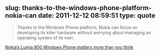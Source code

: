 slug: thanks-to-the-windows-phone-platform-nokia-can
date: 2011-12-12 08:59:51
type: quote
---

> Thanks to the Windows Phone platform, Nokia can focus on developing its killer hardware without worrying about managing an operating system of its own.

[Nokia’s Lumia 800 Windows Phone matters more than you think](http://venturebeat.com/2011/12/10/nokia-lumia-800-matters/)
